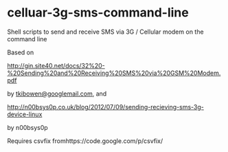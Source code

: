celluar-3g-sms-command-line
===========================

Shell scripts to send and receive SMS via 3G / Cellular modem on the command line

Based on 

http://gin.site40.net/docs/32%20-%20Sending%20and%20Receiving%20SMS%20via%20GSM%20Modem.pdf

by tkibowen@googlemail.com, and 

http://n00bsys0p.co.uk/blog/2012/07/09/sending-recieving-sms-3g-device-linux

by n00bsys0p

Requires csvfix fromhttps://code.google.com/p/csvfix/
